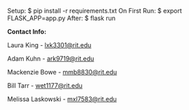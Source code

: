 Setup:
	$ pip install -r requirements.txt
On First Run:
    $ export FLASK_APP=app.py
After:
$ flask run



**Contact Info:**

Laura King - lxk3301@rit.edu

Adam Kuhn - ark9719@rit.edu

Mackenzie Bowe - mmb8830@rit.edu

Bill Tarr - wet1177@rit.edu

Melissa Laskowski - mxl7583@rit.edu
